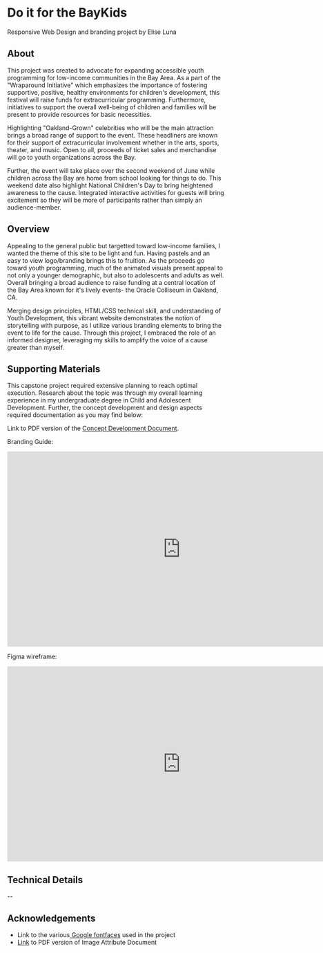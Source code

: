 # Do it for the BayKids
Responsive Web Design and branding project by Elise Luna

## About 
This project was created to advocate for expanding accessible youth programming for low-income communities in the Bay Area. As a part of the "Wraparound Initiative" which emphasizes the importance of fostering supportive, positive, healthy environments for children's development, this festival will raise funds for extracurricular programming. Furthermore, initiatives to support the overall well-being of children and families will be present to provide resources for basic necessities. 

Highlighting "Oakland-Grown" celebrities who will be the main attraction brings a broad range of support to the event. These headliners are known for their support of extracurricular involvement whether in the arts, sports, theater, and music. Open to all, proceeds of ticket sales and merchandise will go to youth organizations across the Bay.

Further, the event will take place over the second weekend of June while children across the Bay are home from school looking for things to do. This weekend date also highlight National Children's Day to bring heightened awareness to the cause. Integrated interactive activities for guests will bring excitement so they will be more of participants rather than simply an audience-member.

## Overview
Appealing to the general public but targetted toward low-income families, I wanted the theme of this site to be light and fun. Having pastels and an easy to view logo/branding brings this to fruition. As the proceeds go toward youth programming, much of the animated visuals present appeal to not only a younger demographic, but also to adolescents and adults as well. Overall bringing a broad audience to raise funding at a central location of the Bay Area known for it's lively events- the Oracle Colliseum in Oakland, CA.

Merging design principles,  HTML/CSS technical skill, and understanding of Youth Development, this vibrant website demonstrates the notion of storytelling with purpose, as I utilize various branding elements to bring the event to life for the cause. Through this project, I embraced the role of an informed designer, leveraging my skills to amplify the voice of a cause greater than myself.

## Supporting Materials
This capstone project required extensive planning to reach optimal execution. Research about the topic was through my overall learning experience in my undergraduate degree in Child and Adolescent Development. Further, the concept development and design aspects required documentation as you may find below:

Link to PDF version of the <a href="https://docs.google.com/document/d/1lHgEGXVklK5hBA8MlbMVGg-1XrKYdDy3SkDh1efyodU/export?format=pdf">Concept Development Document</a>.

Branding Guide:
<iframe style="border: 1px solid rgba(0, 0, 0, 0.1);" width="800" height="450" src=https://www.canva.com/design/DAGD1rtvsE4/S8IQwHdlrJTqLWNZ05KWxQ/view?utm_content=DAGD1rtvsE4&utm_campaign=designshare&utm_medium=link&utm_source=editor allowfullscreen></iframe>


Figma wireframe:
<iframe style="border: 1px solid rgba(0, 0, 0, 0.1);" width="800" height="450" src="https://www.figma.com/embed?embed_host=share&url=https%3A%2F%2Fwww.figma.com%2Fproto%2FOHSIAzLib4bKGZ0xEuAP8W%2FDo-it-for-the-BayKids-Festival-Website-Design%3Fpage-id%3D0%253A1%26type%3Ddesign%26node-id%3D1-2%26viewport%3D-91%252C211%252C0.06%26t%3DSFLii09XyS0qB3NS-1%26scaling%3Dscale-down%26starting-point-node-id%3D1%253A2%26mode%3Ddesign" allowfullscreen></iframe>

## Technical Details
--

## Acknowledgements
<ul>
    <li>Link to the various<a href="https://fonts.google.com/selection/embed"> Google fontfaces</a> used in the project
    <li><a href="https://www.freepik.com/free-ai-image/gymnastic-stage-getting-ready-competition_72117917.htm#fromView=search&page=1&position=4&uuid=0a3e4829-3db9-4e94-9349-7a753ea376da">Link</a> to PDF version of Image Attribute Document
</ul>
